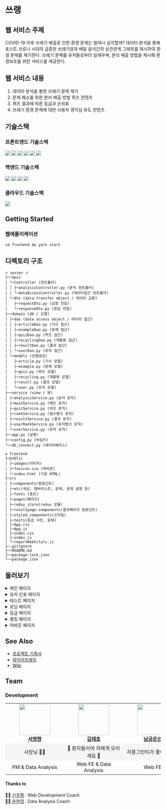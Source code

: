 # 쓰랭
## 웹 서비스 주제
COVID-19 이후 쓰레기 배출로 인한 환경 문제는 얼마나 심각할까?
데이터 분석을 통해 포스트 코로나 시대의 급증한 쓰레기양과 배달 음식간의 상관관계 그래프를 제시하여 환경 문제를 제기한다. 쓰레기  문제를 유저들로부터 일깨우며, 분리 배출 방법을 제시해 환경보호를 위한 서비스를 제공한다.
## 웹 서비스 내용
1. 데이터 분석을 통한 쓰레기 문제 제기
2. 문제 해소를 위한 분리 배출 방법 퀴즈 컨텐츠
3. 퀴즈 결과에 따른 등급과 순위표
4. 쓰레기 환경 문제에 대한 사용자 경각심 유도 컨텐츠

## 기술스택

### 프론트엔드 기술스택

<img src="https://img.shields.io/badge/-redux--toolkit-%23764ABC?style=for-the-badge&logo=redux&logoColor=black"/> <img src="https://img.shields.io/badge/-react%20-%2361DAFB?style=for-the-badge&logo=react&logoColor=black"/> <img src="https://img.shields.io/badge/-react--router-%23CA4245?style=for-the-badge&logo=react-router&logoColor=black"/>
<img src="https://img.shields.io/badge/-redux--persist-white?style=for-the-badge&logo=redux&logoColor=%23764ABC"/> <img src="https://img.shields.io/badge/-axios-%23764ABC?style=for-the-badge&logo=axios&logoColor=%23764ABC"/> <img src="https://img.shields.io/badge/-styled--components-%23DB7093?style=for-the-badge&logo=styled-components&logoColor=white"/>


### 백엔드 기술스택

<img src="https://img.shields.io/badge/-Flask-black?style=for-the-badge&logo=flask&logoColor=white"/> <img src="https://img.shields.io/badge/-Azure-%230078D4?style=for-the-badge&logo=microsoft-azure&logoColor=white"/> <img src="https://img.shields.io/badge/-MSSQL-%23CC2927?style=for-the-badge&logo=Microsoft-SQL-Server&logoColor=white"/> <img src="https://img.shields.io/badge/-Nginx-%23009639?style=for-the-badge&logo=NGINX&logoColor=white"/>

### 클라우드 기술스택
<img src="https://img.shields.io/badge/kubernetes-326CE5?style=for-the-badge&logo=kubernetes&logoColor=white">



## Getting Started

### 웹애플리케이션

```
cd frontend && yarn start
```

## 디렉토리 구조
```
🔥 server 🔥
├──apis
│ └─Controller (컨트롤러)
│ │ ├─analysisController.py (분석 컨트롤러)
│ │ └─dataAccessController.py (데이터접근 컨트롤러)
│ └─dto (data transfer object / 데이터 교환)
│   ├─requestDto.py (요청 전달)
│   └─responseDto.py (응답 전달)
├──domain (db / 모델)
│ ├─dao (data access object / 데이터 접근)
│ │ ├─articleDao.py (기사 접근)
│ │ ├─exampleDao.py (문제 접근)
│ │ ├─quizDao.py (퀴즈 접근)
│ │ ├─recyclingDao.py (재활용 접근)
│ │ ├─resultDao.py (결과 접근)
│ │ └─userDao.py (유저 접근)
│ └─models (모델생성)
│   ├─article.py (기사 모델)
│   ├─example.py (문제 모델)
│   ├─quiz.py (퀴즈 모델)
│   ├─recycling.py (재활용 모델)
│   ├─result.py (결과 모델)
│   └─user.py (유저 모델)
├──service (view / 뷰)
│ ├─analysisService.py (분석 로직)
│ ├─mainService.py (메인 로직)
│ ├─quizService.py (퀴즈 로직)
│ ├─rankService.py (점수랭크 로직)
│ ├─resultService.py (결과 로직)
│ ├─userRankService.py (유저랭크 로직)
│ └─userService.py (유저 로직)
├──app.py (실행)
├──config.py (비밀키)
└──db_connect.py (데이터베이스)
```

```
♻️ frontend
├─public
│ ├─images(이미지) 
│ ├─favicon.ico (파비콘)
│ └─index.html (기본 HTML)
├─src
│ ├─components(컴포넌트)
│ ├─etc(색상, 멤버리스트, 문제, 문제 설명 등)
│ ├─fonts (폰트)
│ ├─pages(페이지)
│ ├─redux_store(redux 모듈)
│ ├─resultpage-components(결과페이지 컴포넌트)
│ ├─styled_components(스타일)
│ ├─tests(등급 사진, 문제)
│ ├─App.css
│ ├─App.js
│ ├─index.css
│ ├─index.js
│ └─reportWebVitals.js
├─.gitignore
├──README.md
├──package-lock.json
└──package.json
```

## 둘러보기

<details>
<summary>메인 페이지  </summary>

![메인페이지풀샷](https://user-images.githubusercontent.com/75749574/138463425-38cca085-c090-485f-8507-54086a4f4a27.png)


</details>

<details>
<summary>유저 인포 페이지  </summary>

![유저인포페이지](https://user-images.githubusercontent.com/75749574/138461600-9a238e00-e20c-4f9f-bdb4-31389ad14e0d.png)

</details>

<details>
<summary>테스트 페이지  </summary>

![테스트페이지](https://user-images.githubusercontent.com/75749574/138461829-09c52a96-0a1f-45fb-9929-b29cd9593318.png)

</details>

<details>
<summary>로딩 페이지  </summary>

![로딩페이지GIF](https://user-images.githubusercontent.com/75749574/138461823-7cc39c0a-269a-48a0-bdce-8690cac11c9d.gif)

</details>

<details>
<summary>등급 페이지  </summary>

![등급GIF](https://user-images.githubusercontent.com/75749574/138461834-272b4ef1-557c-4a56-a55e-61376a6eb468.gif)

</details>

<details>
<summary>랭킹 페이지  </summary>

![랭킹페이지](https://user-images.githubusercontent.com/75749574/138461837-abf77f77-f4ea-44f0-8aeb-6a0b208a78db.png)

</details>

<details>
<summary>어바웃 페이지  </summary>

![어바웃페이지GIF](https://user-images.githubusercontent.com/75749574/138461827-9817f95a-5529-4716-8e60-75d85656f1be.gif)

</details>


## See Also
- [프로젝트 기획서](https://github.com/SSraeng/SSraeng_Project/wiki/%ED%94%84%EB%A1%9C%EC%A0%9D%ED%8A%B8-%EA%B8%B0%ED%9A%8D%EC%84%9C)
- [와이어프레임](https://whimsical.com/elice-Ba4scYLvFB3ySKtkpj3Abd)
- [Wiki](https://github.com/SSraeng/SSraeng_Project/wiki)


## Team

### Development

<table>
    <tr align="center">
        <td style="min-width: 175px;">
            <a href="https://github.com/maeng93">
              <img src="https://github.com/maeng93.png" width="100">
              <br />
              <b>서명현</b>
            </a>
        </td>
        <td style="min-width: 175px;">
            <a href="https://github.com/tea-hkim">
              <img src="https://github.com/tea-hkim.png" width="100">
              <br />
              <b>김태호</b>
            </a> 
        </td>
        <td style="min-width: 175px;">
            <a href="https://github.com/Grapefruitgreentealoe">
              <img src="https://github.com/Grapefruitgreentealoe.png" width="100">
              <br />
              <b>남궁은선</b>
            </a>
        </td>
        <td style="min-width: 175px;">
            <a href="https://github.com/Moon-Ji">
              <img src="https://github.com/Moon-Ji.png" width="100">
              <br />
              <b>문지윤</b>
            </a> 
        </td>
        <td style="min-width: 175px;">
            <a href="https://github.com/tbvjqkdlcm1">
              <img src="https://github.com/tbvjqkdlcm1.png" width="100">
              <br />
              <b>백승욱</b>
            </a> 
        </td>
        <td style="min-width: 175px;">
            <a href="https://github.com/Hee-Jae">
              <img src="https://github.com/Hee-Jae.png" width="100">
              <br />
              <b>정희재</b>
            </a> 
        </td>
    </tr>
    <tr align="center" style="background-color:rgb(245, 245, 245)">
        <td>
            사장님 👨‍✈️
        </td>
        <td>
            🏥 환자들이여 저에게 모이세요 🏥
        </td>
        <td>
            자몽그린티가 좋아요🍵💕
        </td>
        <td>
            북끅곰 좋아!! 🐻‍❄️😍
        </td>
        <td>
            하얀 마음을 가진 남자👨‍🦳
        </td>
        <td>
            Try Try ~ Why Not ~?!🤷‍♂️
        </td>
    </tr>
    <tr align="center">
        <td>
            PM & Data Analysis
        </td>
        <td>
            Web FE & Data Analysis
        </td>
        <td>
            Web FE
        </td>
        <td>
            Web BE & Data Analysis
        </td>
        <td>
            Web BE & Data Analysis
        </td>
        <td>
            Web BE & Web FE
        </td>
    </tr>
</table>

#### Thanks to

👨‍💻 [신주형](https://github.com/) : Web Development Coach  
👩‍💻 [윤현영](https://github.com/) : Data Analysis Coach
